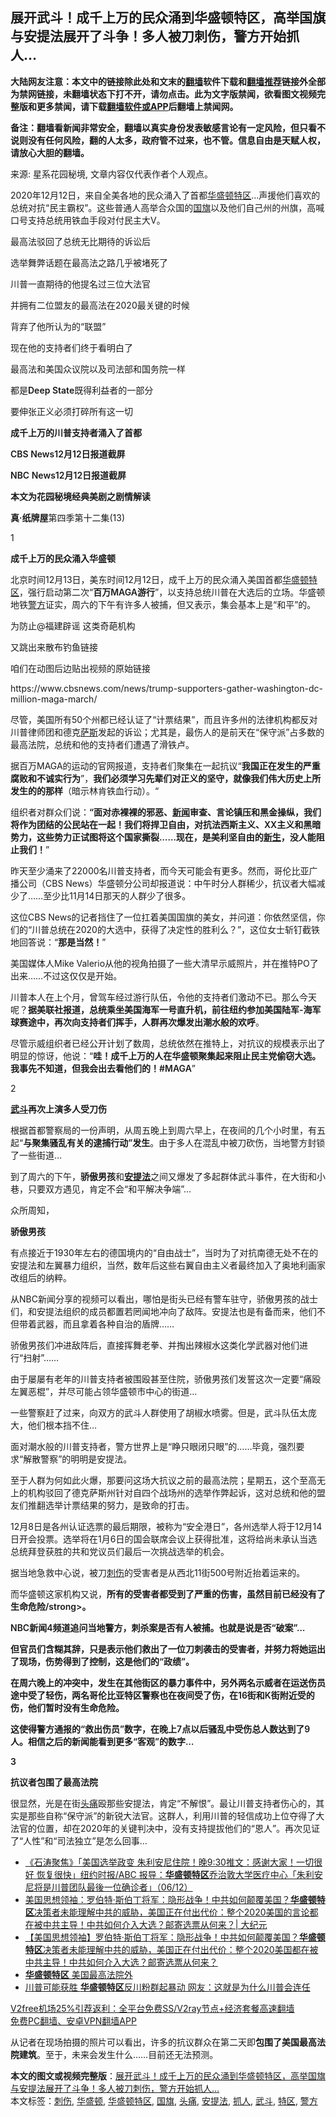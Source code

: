  <h2>展开武斗！成千上万的民众涌到华盛顿特区，高举国旗与安提法展开了斗争！多人被刀刺伤，警方开始抓人…</h2> <p class="notice"><b>大陆网友注意：本文中的链接除此处和文末的<a href="https://github.com/bannedbook/fanqiang" >翻墙</a>软件下载和<a href="https://github.com/killgcd/justmysocks/blob/master/README.md">翻墙推荐</a>链接外全部为禁网链接，未翻墙状态下打不开，请勿点击。此为文字版禁闻，欲看图文视频完整版和更多禁闻，请下载<a href="https://github.com/bannedbook/fanqiang">翻墙软件或APP</a>后翻墙上禁闻网。</p><p>备注：翻墙看新闻非常安全，翻墙以真实身份发表敏感言论有一定风险，但只看不说则没有任何风险，翻的人太多，政府管不过来，也不管。信息自由是天赋人权，请放心大胆的翻墙。</b></p>  <div class="entry"> <p></p> <p>来源: 星系花园秘境, 文章内容仅代表作者个人观点。</p> <p>2020年12月12日，来自全美各地的民众涌入了首都<a href="https://www.bannedbook.org/bnews/tag/%e5%8d%8e%e7%9b%9b%e9%a1%bf/" class="st_tag internal_tag" rel="tag" title="标签 华盛顿 下的日志">华盛顿</a><a href="https://www.bannedbook.org/bnews/tag/%E7%89%B9%E5%8C%BA/" class="st_tag internal_tag" rel="tag" title="标签 特区 下的日志">特区</a>…声援他们喜欢的总统对抗“民主霸权”。这些普通人高举合众国的<a href="https://www.bannedbook.org/bnews/tag/%E5%9B%BD%E6%97%97/" class="st_tag internal_tag" rel="tag" title="标签 国旗 下的日志">国旗</a>以及他们自己州的州旗，高喊口号支持总统用铁血手段对付民主大V。</p> <p>最高法驳回了总统无比期待的诉讼后</p> <p>选举舞弊话题在最高法之路几乎被堵死了</p> <p>川普一直期待的他提名过三位大法官</p> <p>并拥有二位盟友的最高法在2020最关键的时候</p> <p>背弃了他所认为的“联盟”</p> <p>现在他的支持者们终于看明白了</p> <p>最高法和美国众议院以及司法部和国务院一样</p> <p>都是<strong style="font-weight: 600;">Deep State</strong>既得利益者的一部分</p> <p>要伸张正义必须打碎所有这一切</p> <p><strong style="font-weight: 600;">成千上万的川普支持者涌入了首都</strong></p> <p><strong style="font-weight: 600;">CBS News12月12日报道截屏</strong></p> <p></p> <p><strong style="text-align: center; font-weight: 600;">NBC News12月12日报道截屏</strong></p> <p></p> <p><strong style="font-weight: 600;">本文为花园秘境经典美剧之剧情解读</strong></p> <p><strong style="font-weight: 600;">真·纸牌屋</strong>第四季第十二集(13)</p> <p></p>  <p>1</p> <p><strong style="font-weight: 600;">成千上万的民众涌入华盛顿</strong></p> <p>北京时间12月13日，美东时间12月12日，成千上万的民众涌入美国首都<a href="https://www.bannedbook.org/bnews/tag/%E5%8D%8E%E7%9B%9B%E9%A1%BF%E7%89%B9%E5%8C%BA/" class="st_tag internal_tag" rel="tag" title="标签 华盛顿特区 下的日志">华盛顿特区</a>，强行启动第二次“<strong style="font-weight: 600;">百万MAGA游行</strong>”，以支持总统川普在大选后的立场。华盛顿地铁<a href="https://www.bannedbook.org/bnews/tag/%e8%ad%a6%e6%96%b9/" class="st_tag internal_tag" rel="tag" title="标签 警方 下的日志">警方</a>证实，周六的下午有许多人被捕，但又表示，集会基本上是“和平”的。</p> <p>为防止@福建辟谣 这类奇葩机构</p> <p>又跳出来散布钓鱼链接</p> <p>咱们在动图后边贴出视频的原始链接</p> <p></p> <p>https://www.cbsnews.com/news/trump-supporters-gather-washington-dc-million-maga-march/</p> <p>尽管，美国所有50个州都已经认证了“计票结果”，而且许多州的法律机构都反对川普律师团和德克<span class='wp_keywordlink'><a href="https://www.bannedbook.org/forum5/topic42.html" title="萨斯、诚信与自救" target="_blank">萨斯</a></span>发起的诉讼；尤其是，最伤人的是前天在“保守派”占多数的最高法院，总统和他的支持者们遭遇了滑铁卢。</p> <p></p> <p>据百万MAGA的运动的官网报道，支持者们聚集在一起抗议“<strong style="font-weight: 600;">我国正在发生的严重腐败和不诚实行为</strong>”，<strong style="font-weight: 600;">我们必须学习先辈们对正义的坚守，就像我们伟大历史上所发生的的那样</strong>（暗示林肯铁血行动）。“</p> <p></p> <p>组织者对群众们说：<strong style="font-weight: 600;">“面对赤裸裸的邪恶、<span class='wp_keywordlink_affiliate'><a href="https://www.bannedbook.org/" title="新闻">新闻</a></span>审查、言论镇压和黑金操纵，我们将作为团结的公民站在一起！我们将捍卫自由，对抗法西斯主义、XX主义和黑暗势力，这些势力正试图将这个国家撕裂……现在，是美利坚自由的<span class='wp_keywordlink'><a href="https://www.bannedbook.org/forum2/topic1642.html" title="正见网《新生》" target="_blank">新生</a></span>，没人能阻止我们！</strong>”</p> <p></p> <p>昨天至少涌来了22000名川普支持者，而今天可能会有更多。然而，哥伦比亚广播公司（CBS News）华盛顿分公司却报道说：中午时分人群稀少，抗议者大幅减少了……至少比11月14日那天的人群少了很多。</p> <p></p> <p>这位CBS News的记者挡住了一位扛着美国国旗的美女，并问道：你依然坚信，你们的“川普总统在2020的大选中，获得了决定性的胜利么？”，这位女士斩钉截铁地回答说：“<strong style="font-weight: 600;">那是当然！</strong>”</p> <p></p> <p>美国媒体人Mike Valerio从他的视角拍摄了一些大清早示威照片，并在推特PO了出来……不过这仅仅是开始。</p> <p></p>  <p>川普本人在上个月，曾驾车经过游行队伍，令他的支持者们激动不已。那么今天呢？<strong style="font-weight: 600;">据美联社报道，总统乘坐美国海军一号直升机，前往纽约参加美国陆军-海军球赛途中，再次向支持者们挥手，人群再次爆发出潮水般的欢呼</strong>。</p> <p>尽管示威组织者已经公开计划了数周，总统依然在推特上，对抗议的规模表示出了明显的惊讶，他说：“<strong style="font-weight: 600;">哇！成千上万的人在华盛顿聚集起来阻止民主党偷窃大选。我事先不知道，但我会出去看他们的！#MAGA</strong>”</p> <p>2</p> <p><strong style="font-weight: 600;"><a href="https://www.bannedbook.org/bnews/tag/%E6%AD%A6%E6%96%97/" class="st_tag internal_tag" rel="tag" title="标签 武斗 下的日志">武斗</a>再次上演多人受刀伤</strong></p> <p>根据首都警察局的一份声明，从周五晚上到周六早上，在夜间的几个小时里，有五起“<strong style="font-weight: 600;">与</strong><strong style="font-weight: 600;">聚集骚乱有关的逮捕行动”发生</strong>。由于多人在混乱中被刀砍伤，当地警方封锁了一些街道…</p> <p></p> <p>到了周六的下午，<strong style="font-weight: 600;">骄傲男孩</strong>和<strong style="font-weight: 600;"><a href="https://www.bannedbook.org/bnews/tag/%e5%ae%89%e6%8f%90%e6%b3%95/" class="st_tag internal_tag" rel="tag" title="标签 安提法 下的日志">安提法</a></strong>之间又爆发了多起群体武斗事件，在大街和小巷，只要双方遇见，肯定不会“和平解决争端”…</p> <p></p> <p>众所周知，</p> <p><strong style="font-weight: 600;">骄傲男孩</strong></p> <p>有点接近于1930年左右的德国境内的“自由战士”，当时为了对抗南德无处不在的安提法和左翼暴力组织，当然，数年后这些右翼自由主义者最终加入了奥地利画家改组后的纳粹。</p> <p></p> <p>从NBC新闻分享的视频可以看出，哪怕是街头已经有警车驻守，骄傲男孩的战士们，和安提法组织的成员都置若罔闻地冲向了敌阵。安提法也是有备而来，他们不但带着武器，而且拿着各种自治的盾牌……</p> <p></p> <p>骄傲男孩们冲进敌阵后，直接挥舞老拳、并掏出辣椒水这类化学武器对他们进行“扫射”……</p> <p></p> <p>由于屡屡有老年的川普支持者被围殴甚至住院，骄傲男孩们发誓这次一定要“痛殴左翼恶棍”，并尽可能占领华盛顿市中心的街道…</p> <p></p> <p>一些警察赶了过来，向双方的武斗人群使用了胡椒水喷雾。但是，武斗队伍太庞大，他们根本挡不住…</p> <p></p>  <p>面对潮水般的川普支持者，警方世界上是“睁只眼闭只眼”的……毕竟，强烈要求“解散警察”的明明是安提法。</p> <p></p> <p>至于人群为何如此火爆，那要问这场大抗议之前的最高法院；星期五，这个至高无上的机构驳回了德克萨斯州针对自四个战场州的选举作弊起诉，这对总统和他的盟友们推翻选举计票结果的努力，是致命的打击。</p> <p></p> <p>12月8日是各州认证选票的最后期限，被称为“安全港日”，各州选举人将于12月14日开会投票。选举将在1月6日的国会联席会议上获得批准，这将给尚未承认当选总统拜登获胜的共和党议员们最后一次挑战选举的机会。</p> <p></p> <p>据当地急救中心说，被刀<a href="https://www.bannedbook.org/bnews/tag/%E5%88%BA%E4%BC%A4/" class="st_tag internal_tag" rel="tag" title="标签 刺伤 下的日志">刺伤</a>的受害者是从西北11街500号附近抬着运来的。</p> <p>而华盛顿这家机构又说，<strong style="font-weight: 600;">所有的受害者都受到了严重的伤害，虽然目前已经没有了生命危险/strong>。</p> <p></p> <p>NBC新闻4频道追问当地警方，刺杀案是否有人被捕。也就是说是否“破案”…</p> <p>但官员们含糊其辞，只是表示他们救出了一位刀刺袭击的受害者，并努力将她运出了现场，伤势得到了控制，这是他们的“政绩”。</p> <p></p> <p>在周六晚上的冲突中，发生在其他街区的暴力事件中，另外两名示威者在运送伤员途中受了轻伤，两名哥伦比亚特区警察也在夜间受了伤，在16街和K街附近受的伤，他们暂时没有生命危险。</p> <p></p> <p>这使得警方通报的“救出伤员”数字，在晚上7点以后骚乱中受伤总人数达到了9人。相信之后的新闻能看到更多“客观”的数字…</p> <p></p> <p>3</p> <p></strong><strong style="font-weight: 600;">抗议者包围了最高法院</strong></p> <p>很显然，光是在街<a href="https://www.bannedbook.org/bnews/tag/%e5%a4%b4%e7%97%9b/" class="st_tag internal_tag" rel="tag" title="标签 头痛 下的日志">头痛</a>殴那些安提法，肯定“不解恨”。最让川普支持者伤心的，其实是那些自称“保守派”的新锐大法官。这群人，利用川普的轻信成功上位夺得了大法官的位置，却在2020年的关键判决中，没有支持提拔他们的“恩人”。再次见证了“人性”和“司法独立”是怎么回事…</p> <p></p>  <ul class='op-related-articles' title='相关阅读'> <li><a href='https://www.bannedbook.org/bnews/bannedvideo/20201207/1443479.html' target='_blank'>《石涛聚焦》「美国选举政变 朱利安尼住院！晚9:30推文：感谢大家！一切很好 恢复很快」纽约时报/ABC 报导：<b>华盛顿特区</b>乔治敦大学医疗中心「朱利安尼将是川普团队最後一位确诊者」（06/12）</a></li> <li><a href='https://www.bannedbook.org/bnews/cbnews/20201204/1441848.html' target='_blank'>美国思想领袖：罗伯特·斯伯丁将军：隐形战争！中共如何颠覆美国？<b>华盛顿特区</b>决策者未能理解中共的威胁，美国正在付出代价：整个2020美国的言论都在被中共主导！中共如何介入大选？邮寄选票从何来？| 大纪元</a></li> <li><a href='https://www.bannedbook.org/bnews/bannedvideo/20201203/1441264.html' target='_blank'>【美国思想领袖】罗伯特·斯伯丁将军：隐形战争！中共如何颠覆美国？<b>华盛顿特区</b>决策者未能理解中共的威胁，美国正在付出代价：整个2020美国都在被中共主导！中共如何介入大选？邮寄选票从何来？</a></li> <li><a href='https://www.bannedbook.org/bnews/bannedvideo/20201108/1427774.html' target='_blank'><b>华盛顿特区</b> 美国最高法院外</a></li> <li><a href='https://www.bannedbook.org/bnews/cnnews/20201105/1425936.html' target='_blank'>川普可能获胜 <b>华盛顿特区</b>反川粉群起暴动 网友：这就是为什么川普会连任</a></li> </ul> <p class="texttj"> <a href="https://github.com/bannedbook/fanqiang/wiki/V2ray%E6%9C%BA%E5%9C%BA" target="_blank">V2free机场25%引荐返利：全平台免费SS/V2ray节点+经济套餐高速翻墙</a><br/> <a href="https://github.com/bannedbook/fanqiang/wiki/%E7%A6%81%E9%97%BB%E7%BD%91%E5%AE%89%E5%8D%93%E7%BF%BB%E5%A2%99%E6%96%B0%E9%97%BBAPP" target="_blank">免费PC翻墙、安卓VPN翻墙APP</a></p><p>从记者在现场拍摄的照片可以看出，许多的抗议群众在第二天即<strong style="font-weight: 600;">包围了美国最高法院建筑</strong>。至于，未来会发生什么……目前还无法预测。</p><a name='sharetosocial'></a>       <div><b>本文的图文或视频完整版</b>：<a href='https://www.bannedbook.org/bnews/comments/20201214/1447222.html'>展开武斗！成千上万的民众涌到华盛顿特区，高举国旗与安提法展开了斗争！多人被刀刺伤，警方开始抓人…</a></div>  </div><!--END ENTRY--> <div class="postfooter"> <div>本文标签：<a href="https://www.bannedbook.org/bnews/tag/%E5%88%BA%E4%BC%A4/" rel="tag">刺伤</a>, <a href="https://www.bannedbook.org/bnews/tag/%e5%8d%8e%e7%9b%9b%e9%a1%bf/" rel="tag">华盛顿</a>, <a href="https://www.bannedbook.org/bnews/tag/%E5%8D%8E%E7%9B%9B%E9%A1%BF%E7%89%B9%E5%8C%BA/" rel="tag">华盛顿特区</a>, <a href="https://www.bannedbook.org/bnews/tag/%E5%9B%BD%E6%97%97/" rel="tag">国旗</a>, <a href="https://www.bannedbook.org/bnews/tag/%e5%a4%b4%e7%97%9b/" rel="tag">头痛</a>, <a href="https://www.bannedbook.org/bnews/tag/%e5%ae%89%e6%8f%90%e6%b3%95/" rel="tag">安提法</a>, <a href="https://www.bannedbook.org/bnews/tag/%E6%8A%93%E4%BA%BA/" rel="tag">抓人</a>, <a href="https://www.bannedbook.org/bnews/tag/%E6%AD%A6%E6%96%97/" rel="tag">武斗</a>, <a href="https://www.bannedbook.org/bnews/tag/%E7%89%B9%E5%8C%BA/" rel="tag">特区</a>, <a href="https://www.bannedbook.org/bnews/tag/%e8%ad%a6%e6%96%b9/" rel="tag">警方</a></div>  </div><!--END POSTFOOTER--> 